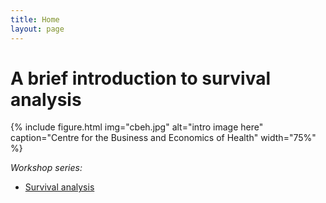```yaml
---
title: Home
layout: page
---
```


# A brief introduction to survival analysis 

{% include figure.html img="cbeh.jpg" alt="intro image here" caption="Centre for the Business and Economics of Health" width="75%" %}

*Workshop series:*

- [Survival analysis](https://github.com/rexaamiri/cbeh)
